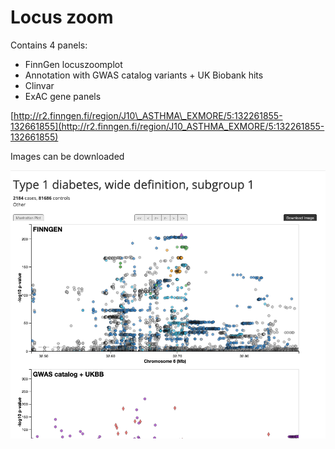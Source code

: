 # Locus zoom

Contains 4 panels: 

* FinnGen locuszoomplot
* Annotation with GWAS catalog variants + UK Biobank hits
* Clinvar
* ExAC gene panels

[http://r2.finngen.fi/region/J10\_ASTHMA\_EXMORE/5:132261855-132661855](http://r2.finngen.fi/region/J10_ASTHMA_EXMORE/5:132261855-132661855)

Images can be downloaded

![](../.gitbook/assets/screenshot-2019-12-06-at-14.29.23%20%281%29.png)

